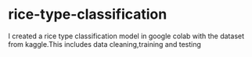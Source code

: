 # rice-type-classification
I created a rice type classification model in google colab with the dataset from kaggle.This includes data cleaning,training and testing
